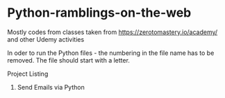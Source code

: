 # Python-ramblings-on-the-web
Mostly codes from classes taken from https://zerotomastery.io/academy/ and other Udemy activities

In oder to run the Python files - the numbering in the file name has to be removed. The file should start with a letter. 

Project Listing
1.  Send Emails via Python
